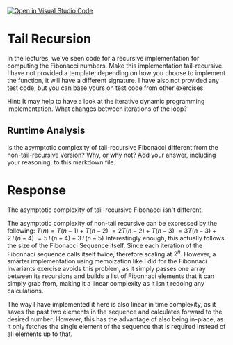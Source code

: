 [![Open in Visual Studio Code](https://classroom.github.com/assets/open-in-vscode-718a45dd9cf7e7f842a935f5ebbe5719a5e09af4491e668f4dbf3b35d5cca122.svg)](https://classroom.github.com/online_ide?assignment_repo_id=12760251&assignment_repo_type=AssignmentRepo)
# Tail Recursion

In the lectures, we've seen code for a recursive implementation for computing
the Fibonacci numbers. Make this implementation tail-recursive. I have not
provided a template; depending on how you choose to implement the function, it
will have a different signature. I have also not provided any test code, but you
can base yours on test code from other exercises.

Hint: It may help to have a look at the iterative dynamic programming
implementation. What changes between iterations of the loop?

## Runtime Analysis

Is the asymptotic complexity of tail-recursive Fibonacci different from the
non-tail-recursive version? Why, or why not? Add your answer, including your
reasoning, to this markdown file.


# Response

The asymptotic complexity of tail-recursive Fibonacci isn't different.

The asymptotic complexity of non-tail recursive can be expressed by the following:
$T(n) = T(n-1) + T(n-2)$
$= 2T(n-2) + T(n-3)$
$= 3T(n-3)+2T(n-4)$
$= 5T(n-4)+3T(n-5)$
Interestingly enough, this actually follows the size of the Fibonacci Sequence itself. Since each iteration of the Fibonnaci sequence calls itself twice, therefore scaling at $2^n$. However, a smarter implementation using memoization like I did for the Fibonnaci Invariants exercise avoids this problem, as it simply passes one array between its recursions and builds a list of Fibonnaci elements that it can simply grab from, making it a linear complexity as it isn't redoing any calculations.

The way I have implemented it here is also linear in time complexity, as it saves the past two elements in the sequence and calculates forward to the desired number. However, this has the advantage of also being in-place, as it only fetches the single element of the sequence that is required instead of all elements up to that.